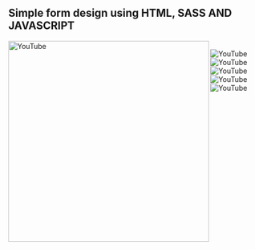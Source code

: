 ## Simple form design using HTML, SASS AND JAVASCRIPT

[<img align="left" alt="YouTube" width="400px" src="https://i.ibb.co/B2MkLPy/miniatura.png" />][youtube]

<br/>

<img align="left" alt="YouTube" src="https://img.shields.io/github/issues/JoseCGDEV/Basic-Form-Design-HTML-SCSS-JS" />
<img align="left" alt="YouTube" src="https://img.shields.io/github/stars/JoseCGDEV/Basic-Form-Design-HTML-SCSS-JS" />
<img align="left" alt="YouTube" src="https://img.shields.io/youtube/likes/IUFwhSIXxco?style=social" />
<img align="left" alt="YouTube" src="https://img.shields.io/youtube/channel/subscribers/UCPpoBoAnh5A9tEXwrBepsBA?style=social" />
<img align="left" alt="YouTube" src="https://img.shields.io/youtube/views/IUFwhSIXxco?style=social" />






[youtube]: https://www.youtube.com/watch?v=IUFwhSIXxco



